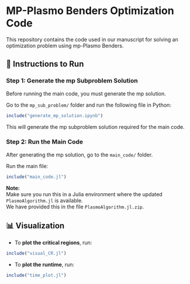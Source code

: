 # MP-Plasmo Benders Optimization Code

This repository contains the code used in our manuscript for solving an optimization problem using mp-Plasmo Benders.

## 🔧 Instructions to Run

### Step 1: Generate the mp Subproblem Solution

Before running the main code, you must generate the mp solution.

Go to the `mp_sub_problem/` folder and run the following file in Python:

```julia
include("generate_mp_solution.ipynb")
```

This will generate the mp subproblem solution required for the main code.

### Step 2: Run the Main Code

After generating the mp solution, go to the `main_code/` folder.

Run the main file:

```julia
include("main_code.jl")
```

**Note:**  
Make sure you run this in a Julia environment where the updated `PlasmoAlgorithm.jl` is available.  
We have provided this in the file `PlasmoAlgorithm.jl.zip`.

## 📊 Visualization

- To **plot the critical regions**, run:

```julia
include("visual_CR.jl")
```

- To **plot the runtime**, run:

```julia
include("time_plot.jl")
```
